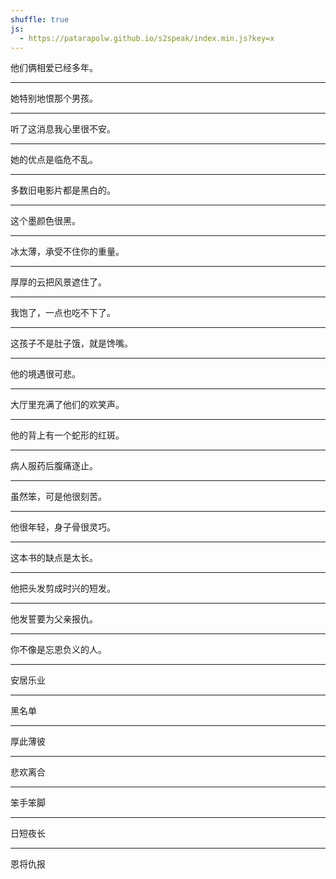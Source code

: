 ```yaml
---
shuffle: true
js:
  - https://patarapolw.github.io/s2speak/index.min.js?key=x
---
```


他们俩相爱已经多年。

---

她特别地恨那个男孩。

---

听了这消息我心里很不安。

---

她的优点是临危不乱。

---

多数旧电影片都是黑白的。

---

这个墨颜色很黑。

---

冰太薄，承受不住你的重量。

---

厚厚的云把风景遮住了。

---

我饱了，一点也吃不下了。

---

这孩子不是肚子饿，就是馋嘴。

---

他的境遇很可悲。

---

大厅里充满了他们的欢笑声。

---

他的背上有一个蛇形的红斑。

---

病人服药后腹痛逐止。

---

虽然笨，可是他很刻苦。

---

他很年轻，身子骨很灵巧。

---

这本书的缺点是太长。

---

他把头发剪成时兴的短发。

---

他发誓要为父亲报仇。

---

你不像是忘恩负义的人。

---

安居乐业

---

黑名单

---

厚此薄彼

---

悲欢离合

---

笨手笨脚

---

日短夜长

---

恩将仇报
